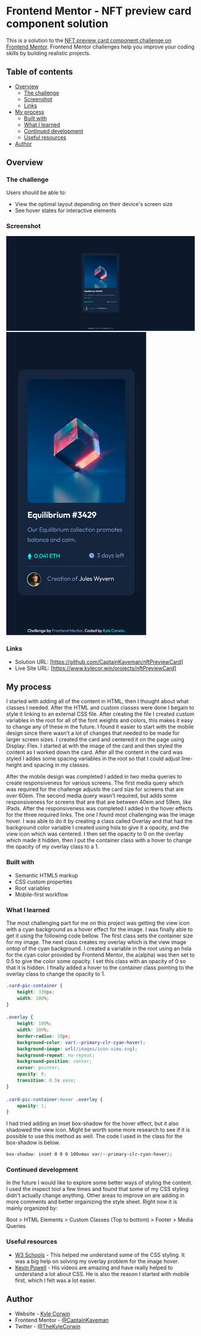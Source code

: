 # Frontend Mentor - NFT preview card component solution

This is a solution to the [NFT preview card component challenge on Frontend Mentor](https://www.frontendmentor.io/challenges/nft-preview-card-component-SbdUL_w0U). Frontend Mentor challenges help you improve your coding skills by building realistic projects. 

## Table of contents

- [Overview](#overview)
  - [The challenge](#the-challenge)
  - [Screenshot](#screenshot)
  - [Links](#links)
- [My process](#my-process)
  - [Built with](#built-with)
  - [What I learned](#what-i-learned)
  - [Continued development](#continued-development)
  - [Useful resources](#useful-resources)
- [Author](#author)

## Overview

### The challenge

Users should be able to:

- View the optimal layout depending on their device's screen size
- See hover states for interactive elements

### Screenshot

![1440px Screen Size](./screenshots/screenshot1440.png)![375px Screen Size - Mobile](./screenshots/screenshot375.png)

### Links

- Solution URL: [https://github.com/CaptainKaveman/nftPreviewCard]
- Live Site URL: [https://www.kylecor.win/projects/nftPreviewCard]

## My process

I started with adding all of the content in HTML, then I thought about what classes I needed. After the HTML and custom classes were done I begain to style it linking to an external CSS file. After creating the file I created custom variables in the root for all of the font weights and colors, this makes it easy to change any of these in the future. I found it easier to start with the mobile design since there wasn't a lot of changes that needed to be made for larger screen sizes. I created the card and centered it on the page using Display: Flex. I started at with the image of the card and then styled the content as I worked down the card. After all the content in the card was styled I addes some spacing variables in the root so that I could adjust line-height and spacing in my classes. 

After the mobile design was completed I added in two media queries to create responsiveness for various screens. The first media query which was required for the challenge adjusts the card size for screens that are over 60em. The second media query wasn't required, but adds some responsiveness for screens that are that are between 40em and 59em, like iPads. After the responsiveness was completed I added in the hover effects for the three required links. The one I found most challenging was the image hover. I was able to do it by creating a class called Overlay and that had the background color variable I created using hsla to give it a opacity, and the view icon which was centered. I then set the opacity to 0 on the overlay which made it hidden, then I put the container class with a hover to change the opacity of my overlay class to a 1.

### Built with

- Semantic HTML5 markup
- CSS custom properties
- Root variables
- Mobile-first workflow

### What I learned

The most challenging part for me on this project was getting the view icon with a cyan background as a hover effect for the image. I was finally able to get it using the following code bellow. The first class sets the container size for my image. The next class creates my overlay which is the view image ontop of the cyan background. I created a variable in the root using an hsla for the cyan color provided by Frontend Mentor, the a(alpha) was then set to 0.5 to give the color some opacity. I set this class with an opacity of 0 so that it is hidden. I finally added a hover to the container class pointing to the overlay class to change the opacity to 1.

```css
.card-pic-container {
	height: 330px;
	width: 100%;
}

.overlay {
	height: 100%;
	width: 100%;
	border-radius: 10px;
	background-color: var(--primary-clr-cyan-hover);
	background-image: url(/images/icon-view.svg);
	background-repeat: no-repeat;
	background-position: center;
	cursor: pointer;
	opacity: 0;
	transition: 0.5s ease;
}

.card-pic-container:hover .overlay {
	opacity: 1;
}
```

I had tried adding an inset box-shadow for the hover effect, but it also shadowed the view icon. Might be worth some more research to see if it is possible to use this method as well. The code I used in the class for the box-shadow is below.

```css
box-shadow: inset 0 0 0 100vmax var(--primary-clr-cyan-hover);
```

### Continued development

In the future I would like to explore some better ways of styling the content. I used the inspect tool a few times and found that some of my CSS styling didn't actually change anything. Other areas to improve on are adding in more comments and better orgainizing the style sheet. Right now it is mainly organized by:

Root > HTML Elements > Custom Classes (Top to bottom) > Footer > Media Queries 

### Useful resources

- [W3 Schools](https://www.w3schools.com) - This helped me understand some of the CSS styling. It was a big help on solving my overlay problem for the image hover.
- [Kevin Powell](https://www.youtube.com/kepowob) - His videos are amazing and have really helped to understand a lot about CSS. He is also the reason I started with mobile first, which I felt was a lot easier.

## Author

- Website - [Kyle Corwin](https://www.kylecor.win)
- Frontend Mentor - [@CaptainKaveman](https://www.frontendmentor.io/profile/CaptainKaveman)
- Twitter - [@TheKyleCorwin](https://www.twitter.com/TheKyleCorwin)
